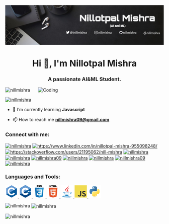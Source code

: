 <img align="centre" alt="Coding" width="1000" src="image/Picsart_23-07-23_00-31-38-940.jpg">
<h1 align="center">Hi 👋, I'm Nillotpal Mishra</h1>
<h3 align="center">A passionate AI&ML Student.</h3>
<img align="right" alt="Coding" width="400" src="https://camo.githubusercontent.com/c1dcb74cc1c1835b1d716f5051499a2814c683c806b15f04b0eba492863703e9/68747470733a2f2f63646e2e6472696262626c652e636f6d2f75736572732f3733303730332f73637265656e73686f74732f363538313234332f6176656e746f2e676966">

<p align="left"> <img src="https://komarev.com/ghpvc/?username=nillmishra&label=Profile%20views&color=0e75b6&style=flat" alt="nillmishra" /> </p>

<p align="left"> <a href="https://twitter.com/inillmishra" target="blank"><img src="https://img.shields.io/twitter/follow/inillmishra?logo=twitter&style=for-the-badge" alt="inillmishra" /></a> </p>

- 🌱 I’m currently learning **Javascript**

- 📫 How to reach me **nillmishra09@gmail.com**

<h3 align="left">Connect with me:</h3>
<p align="left">
<a href="https://twitter.com/inillmishra" target="blank"><img align="center" src="https://raw.githubusercontent.com/rahuldkjain/github-profile-readme-generator/master/src/images/icons/Social/twitter.svg" alt="inillmishra" height="30" width="40" /></a>
<a href="https://linkedin.com/in/https://www.linkedin.com/in/nillotpal-mishra-955098248/" target="blank"><img align="center" src="https://raw.githubusercontent.com/rahuldkjain/github-profile-readme-generator/master/src/images/icons/Social/linked-in-alt.svg" alt="https://www.linkedin.com/in/nillotpal-mishra-955098248/" height="30" width="40" /></a>
<a href="https://stackoverflow.com/users/https://stackoverflow.com/users/21195062/nill-mishra" target="blank"><img align="center" src="https://raw.githubusercontent.com/rahuldkjain/github-profile-readme-generator/master/src/images/icons/Social/stack-overflow.svg" alt="https://stackoverflow.com/users/21195062/nill-mishra" height="30" width="40" /></a>
<a href="https://instagram.com/nillmishra" target="blank"><img align="center" src="https://raw.githubusercontent.com/rahuldkjain/github-profile-readme-generator/master/src/images/icons/Social/instagram.svg" alt="nillmishra" height="30" width="40" /></a>
<a href="https://www.codechef.com/users/nillmishra" target="blank"><img align="center" src="https://cdn.jsdelivr.net/npm/simple-icons@3.1.0/icons/codechef.svg" alt="nillmishra" height="30" width="40" /></a>
<a href="https://www.hackerrank.com/nillmishra09" target="blank"><img align="center" src="https://raw.githubusercontent.com/rahuldkjain/github-profile-readme-generator/master/src/images/icons/Social/hackerrank.svg" alt="nillmishra09" height="30" width="40" /></a>
<a href="https://codeforces.com/profile/nillmishra" target="blank"><img align="center" src="https://raw.githubusercontent.com/rahuldkjain/github-profile-readme-generator/master/src/images/icons/Social/codeforces.svg" alt="nillmishra" height="30" width="40" /></a>
<a href="https://www.leetcode.com/nillmishra" target="blank"><img align="center" src="https://raw.githubusercontent.com/rahuldkjain/github-profile-readme-generator/master/src/images/icons/Social/leet-code.svg" alt="nillmishra" height="30" width="40" /></a>
<a href="https://www.hackerearth.com/nillmishra09" target="blank"><img align="center" src="https://raw.githubusercontent.com/rahuldkjain/github-profile-readme-generator/master/src/images/icons/Social/hackerearth.svg" alt="nillmishra09" height="30" width="40" /></a>
<a href="https://auth.geeksforgeeks.org/user/nillmishra" target="blank"><img align="center" src="https://raw.githubusercontent.com/rahuldkjain/github-profile-readme-generator/master/src/images/icons/Social/geeks-for-geeks.svg" alt="nillmishra" height="30" width="40" /></a>
</p>

<h3 align="left">Languages and Tools:</h3>
<p align="left"> <a href="https://www.cprogramming.com/" target="_blank" rel="noreferrer"> <img src="https://raw.githubusercontent.com/devicons/devicon/master/icons/c/c-original.svg" alt="c" width="40" height="40"/> </a> <a href="https://www.w3schools.com/cpp/" target="_blank" rel="noreferrer"> <img src="https://raw.githubusercontent.com/devicons/devicon/master/icons/cplusplus/cplusplus-original.svg" alt="cplusplus" width="40" height="40"/> </a> <a href="https://www.w3schools.com/css/" target="_blank" rel="noreferrer"> <img src="https://raw.githubusercontent.com/devicons/devicon/master/icons/css3/css3-original-wordmark.svg" alt="css3" width="40" height="40"/> </a> <a href="https://www.w3.org/html/" target="_blank" rel="noreferrer"> <img src="https://raw.githubusercontent.com/devicons/devicon/master/icons/html5/html5-original-wordmark.svg" alt="html5" width="40" height="40"/> </a> <a href="https://www.java.com" target="_blank" rel="noreferrer"> <img src="https://raw.githubusercontent.com/devicons/devicon/master/icons/java/java-original.svg" alt="java" width="40" height="40"/> </a> <a href="https://developer.mozilla.org/en-US/docs/Web/JavaScript" target="_blank" rel="noreferrer"> <img src="https://raw.githubusercontent.com/devicons/devicon/master/icons/javascript/javascript-original.svg" alt="javascript" width="40" height="40"/> </a> <a href="https://www.python.org" target="_blank" rel="noreferrer"> <img src="https://raw.githubusercontent.com/devicons/devicon/master/icons/python/python-original.svg" alt="python" width="40" height="40"/> </a> </p>


<p><img align="left" src="https://github-readme-stats.vercel.app/api/top-langs?username=nillmishra&show_icons=true&locale=en&layout=compact" alt="nillmishra" /></p>

<p>&nbsp;<img align="center" src="https://github-readme-stats.vercel.app/api?username=nillmishra&show_icons=true&locale=en" alt="nillmishra" /></p>

<p><img align="center" src="https://github-readme-streak-stats.herokuapp.com/?user=nillmishra&" alt="nillmishra" /></p>